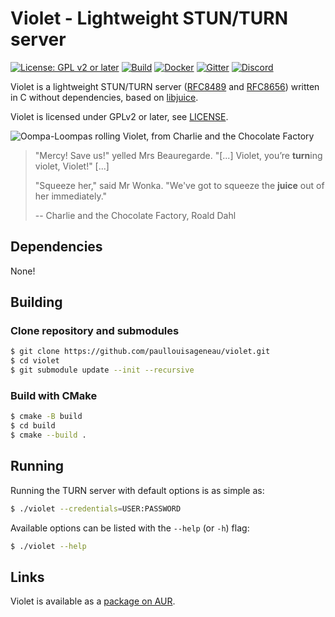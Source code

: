 # Violet - Lightweight STUN/TURN server

[![License: GPL v2 or later](https://img.shields.io/badge/License-GPL_v2_or_later-blue.svg)](https://www.gnu.org/licenses/old-licenses/gpl-2.0.en.html)
[![Build](https://github.com/paullouisageneau/violet/actions/workflows/build.yml/badge.svg)](https://github.com/paullouisageneau/violet/actions/workflows/build.yml)
[![Docker](https://img.shields.io/docker/v/paullouisageneau/violet/latest?color=2497ed&label=Docker)](https://hub.docker.com/repository/docker/paullouisageneau/violet)
[![Gitter](https://badges.gitter.im/libjuice/violet.svg)](https://gitter.im/libjuice/violet?utm_source=badge&utm_medium=badge&utm_campaign=pr-badge&utm_content=badge)
[![Discord](https://img.shields.io/discord/903257095539925006?logo=discord)](https://discord.gg/jXAP8jp3Nn)

Violet is a lightweight STUN/TURN server ([RFC8489](https://www.rfc-editor.org/rfc/rfc8489.html) and [RFC8656](https://www.rfc-editor.org/rfc/rfc8656.html)) written in C without dependencies, based on [libjuice](https://github.com/paullouisageneau/libjuice).

Violet is licensed under GPLv2 or later, see [LICENSE](https://github.com/paullouisageneau/violet/blob/master/LICENSE).

![Oompa-Loompas rolling Violet, from Charlie and the Chocolate Factory](https://github.com/paullouisageneau/violet/blob/master/image.png?raw=true)

> "Mercy! Save us!" yelled Mrs Beauregarde. "[...] Violet, you’re **turn**ing violet, Violet!" [...]
>
> "Squeeze her," said Mr Wonka. "We've got to squeeze the **juice** out of her immediately."
>
> -- Charlie and the Chocolate Factory, Roald Dahl

## Dependencies

None!

## Building

### Clone repository and submodules

```bash
$ git clone https://github.com/paullouisageneau/violet.git
$ cd violet
$ git submodule update --init --recursive
```

### Build with CMake

```bash
$ cmake -B build
$ cd build
$ cmake --build .
```

## Running

Running the TURN server with default options is as simple as:
```bash
$ ./violet --credentials=USER:PASSWORD
```

Available options can be listed with the `--help` (or `-h`) flag:
```bash
$ ./violet --help
```

## Links

Violet is available as a [package on AUR](https://aur.archlinux.org/packages/violet/).

